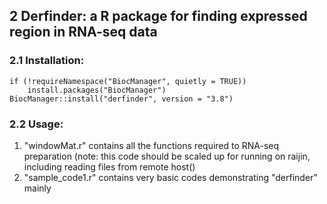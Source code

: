 ## 2 Derfinder: a R package for finding expressed region in RNA-seq data
### 2.1 Installation:
```
if (!requireNamespace("BiocManager", quietly = TRUE))
    install.packages("BiocManager")
BiocManager::install("derfinder", version = "3.8")
```
### 2.2 Usage: 
1) "windowMat.r" contains all the functions required to RNA-seq preparation (note: this code should be scaled up for running on raijin, including reading files from remote host()
2) "sample_code1.r" contains very basic codes demonstrating "derfinder" mainly
